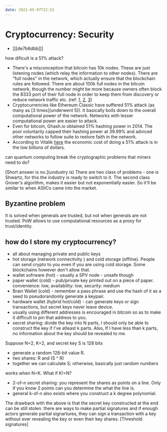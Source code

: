 ```yaml
---
date: 2021-05-07T22:52
---
```


# Cryptocurrency: Security

- [[[de7b6dbb]]]


how dificult is a 51% attack?  
- There's a misconception that bitcoin has 10k nodes. These are just listening nodes (which relay the information to other nodes). There are "full nodes" in the network, which actually ensure that the blockchain rules are followed. There are about 100k full nodes in the bitcoin network, though the number might be more because owners often block the 8333 port of their full node in order to keep them from discovery or reduce network traffic etc. (ref: [1](https://twitter.com/francispouliot_/status/1125139855313387520?ref_src=twsrc%5Etfw%7Ctwcamp%5Etweetembed%7Ctwterm%5E1125139855313387520%7Ctwgr%5E%7Ctwcon%5Es1_&ref_url=https%3A%2F%2Fthenextweb.com%2Fnews%2Fbitcoin-100000-nodes-vulnerable-cryptocurrency), [2](https://www.reddit.com/r/Bitcoin/comments/n5n1i7/where_can_i_get_an_accurate_number_of_the_active/), [3](https://bitcoinist.com/bitcoin-network-surpasses-100000-nodes-new-data-shows/))
- Cryptocurrencies like Ethereum Classic have suffered 51% attack (as many as [3 times](underwent 5)). It basically boils down to the overall computational power of the network. Networks with lesser computational power are easier to attack.
- Even for bitcoin, Ghash.io obtained 51% hashing power in 2014. The pool voluntarily capped their hashing power at 39.99% and adviced other networks to follow suite to restore faith in the network.
- According to Vitalik [here](https://youtu.be/3x1b_S6Qp2Q?t=2493) the economic cost of doing a 51% attack is in the low billions of dollars.


can quantum computing break the cryptographic problems that miners need to do?

[Short answer is no.](undustry is) There are two class of problems - one is Shwartz, for this the industry is ready to switch to it. The second class Grover's algorithm, makes it easier but not exponentially easier. So it'll be similar to when ASIICs came into the market.



## Byzantine problem
It is solved when generals are trusted, but not when generals are not trusted. PoW allows to use computational resources as a proxy for trust/identity.


## how do I store my cryptocurrency?
- all about managing private and public keys
- hot storage (network connectivity ) and cold storage (offline). People can send crypto to you even if you are using cold storage. Some blockchains however don't allow that.
- wallet sofrware (hot) - usually a SPV node - unsafe though
- paper wallet (cold) - pub/private key printed out on a piece of paper. convenience: low, availability: low, security: medium
- Brain Wallet (cold) - remember a pass phrase and use the hash of it as a seed to pseudorandomly generate a keypair.
- hardware wallet (hybrid hot/cold) - can generate keys or sign transactions, but secret keys never leave device. 
- usually using different addresses is encouraged in bitcoin so as to make it difficult to pin that address to you.
- secret sharing: divide the key into N parts, I should only be able to construct the key if I've atleast k parts. Also, If I have less than k parts, no information about the key should be revealed to me.

Suppose N=2, K=2, and secret key S is 128 bits
- generate a random 128-bit value R.
- two shares: R and (S ^ R)
- together we can calculate S; otherwise, basically just random numbers

works when N=K. What if K!=N?
- 2-of-n secret sharing: you represent the shares as points on a line. Only if you know 2 points can you determine the what the line is.
- general k-of-n also exists where you construct a k degree polynomial.

The drawback with the above is that the secret key constructed at the end can be still stolen. there are ways to make partial signatures and if enough actors generate partial signartures, they can sign a transaction with a key without ever revealing the key or even their key shares. [Threshold signatures]
